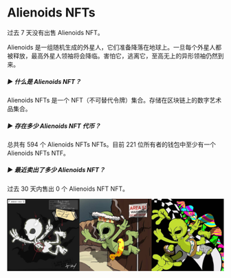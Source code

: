 # Alienoids NFTs

过去 7 天没有出售 Alienoids NFT。

Alienoids 是一组随机生成的外星人，它们准备降落在地球上。一旦每个外星人都被释放，最高外星人领袖将会降临。害怕它，逃离它，至高无上的异形领袖仍然到来。

##### ▶ 什么是 Alienoids NFT？

Alienoids NFTs 是一个 NFT（不可替代令牌）集合。存储在区块链上的数字艺术品集合。

##### ▶ 存在多少 Alienoids NFT 代币？

总共有 594 个 Alienoids NFTs NFTs。目前 221 位所有者的钱包中至少有一个 Alienoids NFTs NTF。

##### ▶ 最近卖出了多少 Alienoids NFT？

过去 30 天内售出 0 个 Alienoids NFT NFT。

![unnamed](unnamed.jpg)
